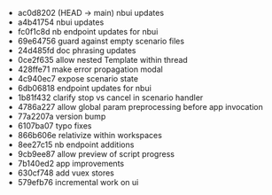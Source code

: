 - ac0d8202 (HEAD -> main) nbui updates
- a4b41754 nbui updates
- fc0f1c8d nb endpoint updates for nbui
- 69e64756 guard against empty scenario files
- 24d485fd doc phrasing updates
- 0ce2f635 allow nested Template within thread
- 428ffe71 make error propagation modal
- 4c940ec7 expose scenario state
- 6db06818 endpoint updates for nbui
- 1b81f432 clarify stop vs cancel in scenario handler
- 4786a227 allow global param preprocessing before app invocation
- 77a2207a version bump
- 6107ba07 typo fixes
- 866b606e relativize within workspaces
- 8ee27c15 nb endpoint additions
- 9cb9ee87 allow preview of script progress
- 7b140ed2 app improvements
- 630cf748 add vuex stores
- 579efb76 incremental work on ui
